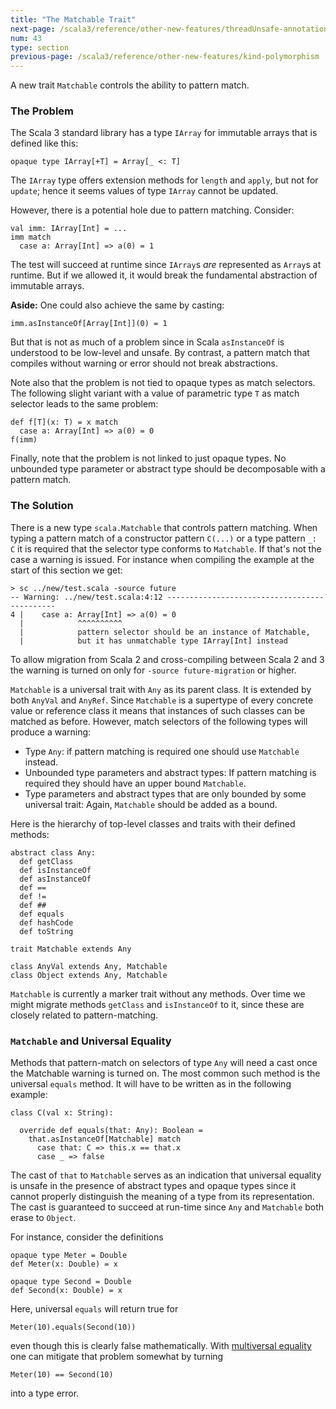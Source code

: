 ```yaml
---
title: "The Matchable Trait"
next-page: /scala3/reference/other-new-features/threadUnsafe-annotation
num: 43
type: section
previous-page: /scala3/reference/other-new-features/kind-polymorphism
---
```


<!-- THIS FILE HAS BEEN GENERATED BY SCALADOC PREPROCESSOR.
    The whole process of generation the docs can be found under this README: https://github.com/lampepfl/dotty/blob/master/docs/README.md
    The source file can be found here https://github.com/lampepfl/dotty/edit/master/docs/docs/reference/other-new-features/matchable.md
    NOTE THAT ANY CHANGES TO THIS FILE WILL BE OVERRIDEN BY PREPROCESSOR.
-->

A new trait `Matchable` controls the ability to pattern match.

### The Problem

The Scala 3 standard library has a type `IArray` for immutable
arrays that is defined like this:

<div class="snippet" scala-snippet ><div class="buttons"></div><pre><code class="language-scala"><span id="0" class="" >opaque type IArray[+T] = Array[_ &lt;: T]
</span></code></pre></div>

The `IArray` type offers extension methods for `length` and `apply`, but not for `update`; hence it seems values of type `IArray` cannot be updated.

However, there is a potential hole due to pattern matching. Consider:

<div class="snippet" scala-snippet ><div class="buttons"></div><pre><code class="language-scala"><span id="0" class="" >val imm: IArray[Int] = ...
</span><span id="1" class="" >imm match
</span><span id="2" class="" >  case a: Array[Int] =&gt; a(0) = 1
</span></code></pre></div>

The test will succeed at runtime since `IArray`s _are_ represented as
`Array`s at runtime. But if we allowed it, it would break the fundamental abstraction of immutable arrays.

__Aside:__ One could also achieve the same by casting:

<div class="snippet" scala-snippet ><div class="buttons"></div><pre><code class="language-scala"><span id="0" class="" >imm.asInstanceOf[Array[Int]](0) = 1
</span></code></pre></div>

But that is not as much of a problem since in Scala `asInstanceOf` is understood to be low-level and unsafe. By contrast, a pattern match that compiles without warning or error should not break abstractions.

Note also that the problem is not tied to opaque types as match selectors. The following slight variant with a value of parametric
type `T` as match selector leads to the same problem:

<div class="snippet" scala-snippet ><div class="buttons"></div><pre><code class="language-scala"><span id="0" class="" >def f[T](x: T) = x match
</span><span id="1" class="" >  case a: Array[Int] =&gt; a(0) = 0
</span><span id="2" class="" >f(imm)
</span></code></pre></div>

Finally, note that the problem is not linked to just opaque types. No unbounded type parameter or abstract type should be decomposable with a pattern match.

### The Solution

There is a new type `scala.Matchable` that controls pattern matching. When typing a pattern match of a constructor pattern `C(...)` or
a type pattern `_: C` it is required that the selector type conforms
to `Matchable`. If that's not the case a warning is issued. For instance when compiling the example at the start of this section we get:

```
> sc ../new/test.scala -source future
-- Warning: ../new/test.scala:4:12 ---------------------------------------------
4 |    case a: Array[Int] => a(0) = 0
  |            ^^^^^^^^^^
  |            pattern selector should be an instance of Matchable,
  |            but it has unmatchable type IArray[Int] instead
```

To allow migration from Scala 2 and cross-compiling
between Scala 2 and 3 the warning is turned on only for `-source future-migration` or higher.

`Matchable` is a universal trait with `Any` as its parent class. It is
extended by both `AnyVal` and `AnyRef`. Since `Matchable` is a supertype of every concrete value or reference class it means that instances of such classes can be matched as before. However, match selectors of the following types will produce a warning:

- Type `Any`: if pattern matching is required one should use `Matchable` instead.
- Unbounded type parameters and abstract types: If pattern matching is required they should have an upper bound `Matchable`.
- Type parameters and abstract types that are only bounded by some
  universal trait: Again, `Matchable` should be added as a bound.

Here is the hierarchy of top-level classes and traits with their defined methods:

<div class="snippet" scala-snippet ><div class="buttons"></div><pre><code class="language-scala"><span id="0" class="" >abstract class Any:
</span><span id="1" class="" >  def getClass
</span><span id="2" class="" >  def isInstanceOf
</span><span id="3" class="" >  def asInstanceOf
</span><span id="4" class="" >  def ==
</span><span id="5" class="" >  def !=
</span><span id="6" class="" >  def ##
</span><span id="7" class="" >  def equals
</span><span id="8" class="" >  def hashCode
</span><span id="9" class="" >  def toString
</span><span id="10" class="" >
</span><span id="11" class="" >trait Matchable extends Any
</span><span id="12" class="" >
</span><span id="13" class="" >class AnyVal extends Any, Matchable
</span><span id="14" class="" >class Object extends Any, Matchable
</span></code></pre></div>

`Matchable` is currently a marker trait without any methods. Over time
we might migrate methods `getClass` and `isInstanceOf` to it, since these are closely related to pattern-matching.

### `Matchable` and Universal Equality

Methods that pattern-match on selectors of type `Any` will need a cast once the
Matchable warning is turned on. The most common such method is the universal
`equals` method. It will have to be written as in the following example:

<div class="snippet" scala-snippet ><div class="buttons"></div><pre><code class="language-scala"><span id="0" class="" >class C(val x: String):
</span><span id="1" class="" >
</span><span id="2" class="" >  override def equals(that: Any): Boolean =
</span><span id="3" class="" >    that.asInstanceOf[Matchable] match
</span><span id="4" class="" >      case that: C =&gt; this.x == that.x
</span><span id="5" class="" >      case _ =&gt; false
</span></code></pre></div>

The cast of `that` to `Matchable` serves as an indication that universal equality
is unsafe in the presence of abstract types and opaque types since it cannot properly distinguish the meaning of a type from its representation. The cast
is guaranteed to succeed at run-time since `Any` and `Matchable` both erase to
`Object`.

For instance, consider the definitions

<div class="snippet" scala-snippet ><div class="buttons"></div><pre><code class="language-scala"><span id="0" class="" >opaque type Meter = Double
</span><span id="1" class="" >def Meter(x: Double) = x
</span><span id="2" class="" >
</span><span id="3" class="" >opaque type Second = Double
</span><span id="4" class="" >def Second(x: Double) = x
</span></code></pre></div>

Here, universal `equals` will return true for

<div class="snippet" scala-snippet ><div class="buttons"></div><pre><code class="language-scala"><span id="0" class="" >Meter(10).equals(Second(10))
</span></code></pre></div>

even though this is clearly false mathematically. With [multiversal equality](../contextual/multiversal-equality.html) one can mitigate that problem somewhat by turning

<div class="snippet" scala-snippet ><div class="buttons"></div><pre><code class="language-scala"><span id="0" class="" >Meter(10) == Second(10)
</span></code></pre></div>into a type error.
